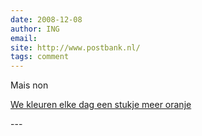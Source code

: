 ```yaml
---
date: 2008-12-08
author: ING
email: 
site: http://www.postbank.nl/
tags: comment
---
```


<p>
Mais non

<a href="http://www.postbank.nl/ing/pp/page/article/detail/0,2842,1859_103918_918587830,00.html?linktype=int&furl=5071_BB_Betaalpas&ref=http://plaatje.postbank.nl/servlet/ajrotator/43/0/viewHTML?zone=2&channel=867" index="nofollow">We kleuren elke dag een stukje meer oranje</a>

</p>
---